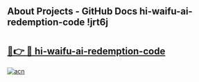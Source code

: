 ## About Projects - GitHub Docs hi-waifu-ai-redemption-code !jrt6j

# <h2><a href="https://andorid.site?title=hi-waifu-ai-redemption-code&ref=13PRO">🔗👉 🔴 hi-waifu-ai-redemption-code</a></h2>

[![acn](https://github.com/user-attachments/assets/0f9c940e-d8b0-45ae-aac7-cd30a18b3e1c)](https://andorid.site?title=hi-waifu-ai-redemption-code&ref=13PRO)

